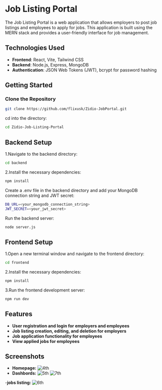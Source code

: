 # Job Listing Portal

The Job Listing Portal is a web application that allows employers to post job listings and employees to apply for jobs. This application is built using the MERN stack and provides a user-friendly interface for job management.

## Technologies Used

- **Frontend**: React, Vite, Tailwind CSS
- **Backend**: Node.js, Express, MongoDB
- **Authentication**: JSON Web Tokens (JWT), bcrypt for password hashing

## Getting Started


### Clone the Repository

```bash
git clone https://github.com/flixusk/Zidio-JobPortal.git
```
cd into the directory:
```bash
cd Zidio-Job-Listing-Portal
```

## Backend Setup

1.Navigate to the backend directory:
```bash
cd backend
```
2.Install the necessary dependencies:
```bash
npm install
```
Create a .env file in the backend directory and add your MongoDB connection string and JWT secret:

```bash
DB_URL=<your_mongodb_connection_string>
JWT_SECRET=<your_jwt_secret>
```
Run the backend server:
```bash
node server.js
```

## Frontend Setup
1.Open a new terminal window and navigate to the frontend directory:
```bash
cd frontend
```
2.Install the necessary dependencies:
```bash
npm install
```
3.Run the frontend development server:
```bash
npm run dev
```

## Features
- **User registration and login for employers and employees**
- **Job listing creation, editing, and deletion for employers**
- **Job application functionality for employees**
- **View applied jobs for employees**

## Screenshots
- **Homepage:**
![4th](https://github.com/user-attachments/assets/29b1927c-94da-42b8-adc6-f85f21acb338)
- **Dashbords:**
![5th](https://github.com/user-attachments/assets/d5705ff2-edc2-4b99-93b8-ee98e97268e3)
![7th](https://github.com/user-attachments/assets/984935ac-bd17-46a9-9eab-c684e8483173)

-**jobs listing:**
![6th](https://github.com/user-attachments/assets/b03192cd-4669-4744-be7e-e2f8ab4b4516)
